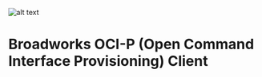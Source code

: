 ![alt text]( https://www.captivateonhold.com/wp-content/uploads/2016/03/BroadWorks.jpg "Broadsoft")
#  Broadworks OCI-P (Open Command Interface Provisioning) Client
 



